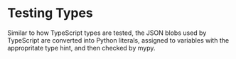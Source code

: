 # Testing Types

Similar to how TypeScript types are tested, the JSON blobs used by TypeScript are
converted into Python literals, assigned to variables with the appropritate type hint,
and then checked by mypy.

